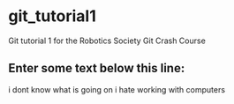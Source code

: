 # git_tutorial1
Git tutorial 1 for the Robotics Society Git Crash Course


Enter some text below this line:
--------------------
i dont know what is going on
i hate working with computers 
